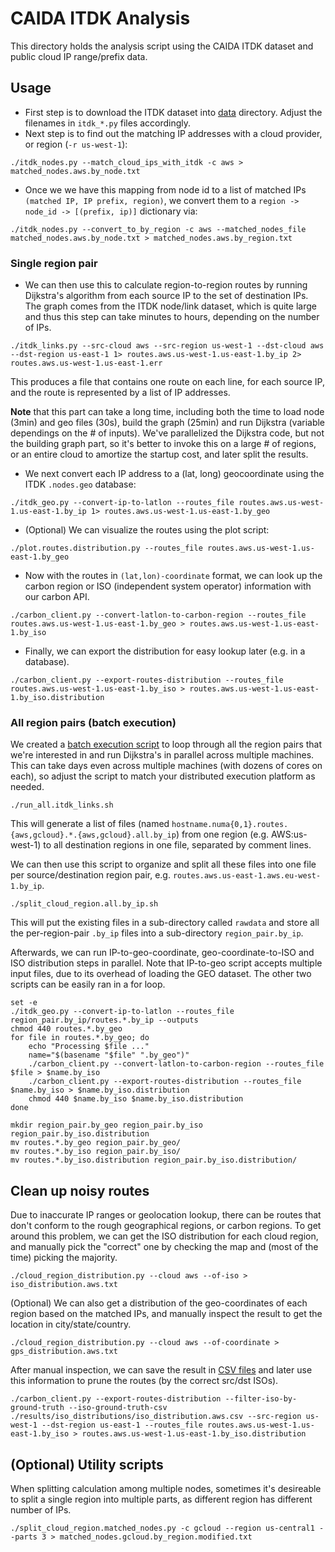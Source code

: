# CAIDA ITDK Analysis

This directory holds the analysis script using the CAIDA ITDK dataset and public cloud IP range/prefix data.

## Usage

- First step is to download the ITDK dataset into [data](../data) directory. Adjust the filenames in `itdk_*.py` files accordingly.
- Next step is to find out the matching IP addresses with a cloud provider, or region (`-r us-west-1`):
```Shell
./itdk_nodes.py --match_cloud_ips_with_itdk -c aws > matched_nodes.aws.by_node.txt
```

- Once we we have this mapping from node id to a list of matched IPs `(matched IP, IP prefix, region)`, we convert them to a `region -> node_id -> [(prefix, ip)]` dictionary via:
```Shell
./itdk_nodes.py --convert_to_by_region -c aws --matched_nodes_file matched_nodes.aws.by_node.txt > matched_nodes.aws.by_region.txt
```

### Single region pair

- We can then use this to calculate region-to-region routes by running Dijkstra's algorithm from each source IP to the set of destination IPs. The graph comes from the ITDK node/link dataset, which is quite large and thus this step can take minutes to hours, depending on the number of IPs.
```Shell
./itdk_links.py --src-cloud aws --src-region us-west-1 --dst-cloud aws --dst-region us-east-1 1> routes.aws.us-west-1.us-east-1.by_ip 2> routes.aws.us-west-1.us-east-1.err
```
This produces a file that contains one route on each line, for each source IP, and the route is represented by a list of IP addresses.

**Note** that this part can take a long time, including both the time to load node (3min) and geo files (30s), build the graph (25min) and run Dijkstra (variable dependings on the # of inputs). We've parallelized the Dijkstra code, but not the building graph part, so it's better to invoke this on a large # of regions, or an entire cloud to amortize the startup cost, and later split the results.

- We next convert each IP address to a (lat, long) geocoordinate using the ITDK `.nodes.geo` database:
```Shell
./itdk_geo.py --convert-ip-to-latlon --routes_file routes.aws.us-west-1.us-east-1.by_ip 1> routes.aws.us-west-1.us-east-1.by_geo
```

- (Optional) We can visualize the routes using the plot script:
```Shell
./plot.routes.distribution.py --routes_file routes.aws.us-west-1.us-east-1.by_geo
```

- Now with the routes in `(lat,lon)-coordinate` format, we can look up the carbon region or ISO (independent system operator) information with our carbon API.
```Shell
./carbon_client.py --convert-latlon-to-carbon-region --routes_file routes.aws.us-west-1.us-east-1.by_geo > routes.aws.us-west-1.us-east-1.by_iso
```

- Finally, we can export the distribution for easy lookup later (e.g. in a database).
```Shell
./carbon_client.py --export-routes-distribution --routes_file routes.aws.us-west-1.us-east-1.by_iso > routes.aws.us-west-1.us-east-1.by_iso.distribution
```

### All region pairs (batch execution)

We created a [batch execution script](./run_all.itdk_links.sh) to loop through all the region pairs that we're interested in and run Dijkstra's in parallel across multiple machines.
This can take days even across multiple machines (with dozens of cores on each), so adjust the script to match your distributed execution platform as needed.
```Shell
./run_all.itdk_links.sh
```
This will generate a list of files (named `hostname.numa{0,1}.routes.{aws,gcloud}.*.{aws,gcloud}.all.by_ip`) from one region (e.g. AWS:us-west-1) to all destination regions in one file, separated by comment lines.

We can then use this script to organize and split all these files into one file per source/destination region pair, e.g. `routes.aws.us-east-1.aws.eu-west-1.by_ip`.
```Shell
./split_cloud_region.all.by_ip.sh
```
This will put the existing files in a sub-directory called `rawdata` and store all the per-region-pair `.by_ip` files into a sub-directory `region_pair.by_ip`.

Afterwards, we can run IP-to-geo-coordinate, geo-coordinate-to-ISO and ISO distribution steps in parallel.
Note that IP-to-geo script accepts multiple input files, due to its overhead of loading the GEO dataset. The other two scripts can be easily ran in a for loop.
```Shell
set -e
./itdk_geo.py --convert-ip-to-latlon --routes_file region_pair.by_ip/routes.*.by_ip --outputs
chmod 440 routes.*.by_geo
for file in routes.*.by_geo; do
    echo "Processing $file ..."
    name="$(basename "$file" ".by_geo")"
    ./carbon_client.py --convert-latlon-to-carbon-region --routes_file $file > $name.by_iso
    ./carbon_client.py --export-routes-distribution --routes_file $name.by_iso > $name.by_iso.distribution
    chmod 440 $name.by_iso $name.by_iso.distribution
done

mkdir region_pair.by_geo region_pair.by_iso region_pair.by_iso.distribution
mv routes.*.by_geo region_pair.by_geo/
mv routes.*.by_iso region_pair.by_iso/
mv routes.*.by_iso.distribution region_pair.by_iso.distribution/
```

## Clean up noisy routes

Due to inaccurate IP ranges or geolocation lookup, there can be routes that don't conform to the rough geographical regions, or carbon regions.
To get around this problem, we can get the ISO distribution for each cloud region, and manually pick the "correct" one by checking the map and (most of the time) picking the majority.
```Shell
./cloud_region_distribution.py --cloud aws --of-iso > iso_distribution.aws.txt
```

(Optional) We can also get a distribution of the geo-coordinates of each region based on the matched IPs, and manually inspect the result to get the location in city/state/country.
```Shell
./cloud_region_distribution.py --cloud aws --of-coordinate > gps_distribution.aws.txt
```

After manual inspection, we can save the result in [CSV files](./results/iso_distributions/) and later use this information to prune the routes (by the correct src/dst ISOs).
```Shell
./carbon_client.py --export-routes-distribution --filter-iso-by-ground-truth --iso-ground-truth-csv ./results/iso_distributions/iso_distribution.aws.csv --src-region us-west-1 --dst-region us-east-1 --routes_file routes.aws.us-west-1.us-east-1.by_iso > routes.aws.us-west-1.us-east-1.by_iso.distribution
```

## (Optional) Utility scripts
When splitting calculation among multiple nodes, sometimes it's desireable to split a single region into multiple parts, as different region has different number of IPs.
```Shell
./split_cloud_region.matched_nodes.py -c gcloud --region us-central1 --parts 3 > matched_nodes.gcloud.by_region.modified.txt
```